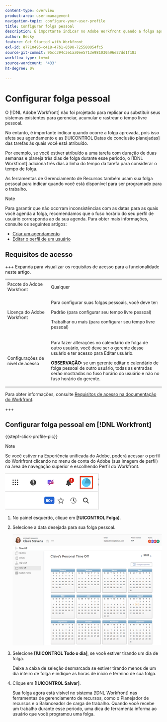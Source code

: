 ```yaml
---
content-type: overview
product-area: user-management
navigation-topic: configure-your-user-profile
title: Configurar folga pessoal
description: É importante indicar no Adobe Workfront quando a folga aprovada acontece, pois isso afeta sua programação e afeta as Datas de conclusão planejadas das tarefas às quais você está atribuído.
author: Becky
feature: Get Started with Workfront
exl-id: e7710495-c418-47b1-8598-725580054fc5
source-git-commit: 95cc394c3e1aa0ee5713e981030a96e27dd1f183
workflow-type: tm+mt
source-wordcount: '433'
ht-degree: 0%

---
```


# Configurar folga pessoal

<!-- Audited: 12/2023 -->

<!--<span class="preview">The highlighted information on this page refers to functionality not yet generally available. It is available only in the Preview Sandbox environment, and is being released in a phased rollout to Production.</span>-->

O [!DNL Adobe Workfront] não foi projetado para replicar ou substituir seus sistemas existentes para gerenciar, acumular e rastrear o tempo livre pessoal.

No entanto, é importante indicar quando ocorre a folga aprovada, pois isso afeta seu agendamento e as [!UICONTROL Datas de conclusão planejadas] das tarefas às quais você está atribuído.

Por exemplo, se você estiver atribuído a uma tarefa com duração de duas semanas e planeja três dias de folga durante esse período, o [!DNL Workfront] adiciona três dias à linha do tempo da tarefa para considerar o tempo de folga.

As ferramentas de Gerenciamento de Recursos também usam sua folga pessoal para indicar quando você está disponível para ser programado para o trabalho.

>[!NOTE]
>
>Para garantir que não ocorram inconsistências com as datas para as quais você agenda a folga, recomendamos que o fuso horário do seu perfil de usuário corresponda ao da sua agenda. Para obter mais informações, consulte os seguintes artigos:
>
>* [Criar um agendamento](../../../administration-and-setup/set-up-workfront/configure-timesheets-schedules/create-schedules.md)
>* [Editar o perfil de um usuário](../../../administration-and-setup/add-users/create-and-manage-users/edit-a-users-profile.md)
>

## Requisitos de acesso

+++ Expanda para visualizar os requisitos de acesso para a funcionalidade neste artigo.

<table style="table-layout:auto"> 
 <col> 
 </col>
 <tbody> 
  <tr> 
   <td> Pacote do Adobe Workfront</td> 
   <td><p>Qualquer</p></td> 
  </tr> 
  <tr> 
   <td>Licença do Adobe Workfront</td> 
   <td> <p>Para configurar suas folgas pessoais, você deve ter:</p>
        <p>Padrão (para configurar seu tempo livre pessoal)</p>
        <p>Trabalhar ou mais (para configurar seu tempo livre pessoal)</p> </td>
  </tr> 
  <tr> 
   <td>Configurações de nível de acesso</td> 
   <td><p>Para fazer alterações no calendário de folga de outro usuário, você deve ser o gerente desse usuário e ter acesso para Editar usuário.</p>
   <p><strong>OBSERVAÇÃO:</strong> se um gerente editar o calendário de folga pessoal de outro usuário, todas as entradas serão mostradas no fuso horário do usuário e não no fuso horário do gerente.</p></td> 
  </tr> 
 </tbody> 
</table>

Para obter informações, consulte [Requisitos de acesso na documentação do Workfront](/help/quicksilver/administration-and-setup/add-users/access-levels-and-object-permissions/access-level-requirements-in-documentation.md).

+++

## Configurar folga pessoal em [!DNL Workfront]

{{step1-click-profile-pic}}

>[!NOTE]
>
>Se você estiver na Experiência unificada do Adobe, poderá acessar o perfil do Workfront clicando no menu de conta do Adobe (sua imagem de perfil) na área de navegação superior e escolhendo Perfil do Workfront.
>
>![perfil do workfront](assets/aue-profile.png)

1. No painel esquerdo, clique em **[!UICONTROL Folga]**.
1. Selecione a data desejada para sua folga pessoal.

   <!--<span class="preview">Sample image in the Preview environment:</span>
   ![Personal time off calendar](assets/personal-time-off-calendar-0925.png)-->

   <!--Sample image in the Production environment:-->
   ![Calendário de folga pessoal](assets/personal-time-off-calendar.png)

1. Selecione **[!UICONTROL Todo o dia]**, se você estiver tirando um dia de folga.

   Deixe a caixa de seleção desmarcada se estiver tirando menos de um dia inteiro de folga e indique as horas de início e término de sua folga.

1. Clique em **[!UICONTROL Salvar]**.

   Sua folga agora está visível no sistema [!DNL Workfront] nas ferramentas de gerenciamento de recursos, como o Planejador de recursos e o Balanceador de carga de trabalho. Quando você recebe um trabalho durante esse período, uma dica de ferramenta informa ao usuário que você programou uma folga.
